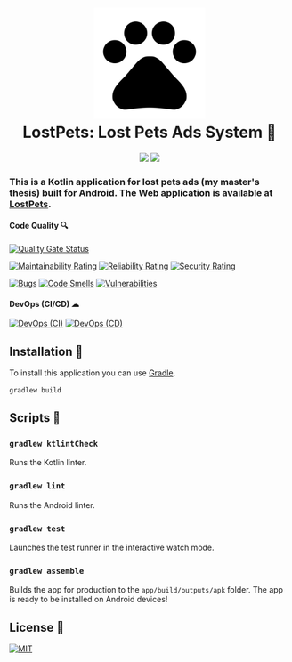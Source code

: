 <h1 align="center">
	<img src="https://raw.githubusercontent.com/robertene1994/lostpets-web/master/src/assets/logo.svg?sanitize=true" alt="LostPets: Lost Pets Ads System" width="200"> <br> LostPets: Lost Pets Ads System 🐾
</h1>
<h4 align="center">
	<img src="https://forthebadge.com/images/badges/built-for-android.svg"/>
	<img src="https://forthebadge.com/images/badges/uses-git.svg"/>
</h4>

### This is a Kotlin application for lost pets ads (my master's thesis) built for Android. The Web application is available at [LostPets](https://lostpets-web.herokuapp.com).

#### Code Quality 🔍

[![Quality Gate Status](https://sonarcloud.io/api/project_badges/measure?project=robertene1994_lostpets-android&metric=alert_status)](https://sonarcloud.io/dashboard?id=robertene1994_lostpets-android)

[![Maintainability Rating](https://sonarcloud.io/api/project_badges/measure?project=robertene1994_lostpets-android&metric=sqale_rating)](https://sonarcloud.io/dashboard?id=robertene1994_lostpets-android) [![Reliability Rating](https://sonarcloud.io/api/project_badges/measure?project=robertene1994_lostpets-android&metric=reliability_rating)](https://sonarcloud.io/dashboard?id=robertene1994_lostpets-android)  [![Security Rating](https://sonarcloud.io/api/project_badges/measure?project=robertene1994_lostpets-android&metric=security_rating)](https://sonarcloud.io/dashboard?id=robertene1994_lostpets-android)

[![Bugs](https://sonarcloud.io/api/project_badges/measure?project=robertene1994_lostpets-android&metric=bugs)](https://sonarcloud.io/dashboard?id=robertene1994_lostpets-android) [![Code Smells](https://sonarcloud.io/api/project_badges/measure?project=robertene1994_lostpets-android&metric=code_smells)](https://sonarcloud.io/dashboard?id=robertene1994_lostpets-android) [![Vulnerabilities](https://sonarcloud.io/api/project_badges/measure?project=robertene1994_lostpets-android&metric=vulnerabilities)](https://sonarcloud.io/dashboard?id=robertene1994_lostpets-android)

#### DevOps (CI/CD) ☁

[![DevOps (CI)](https://github.com/robertene1994/lostpets-android/workflows/DevOps%20(CI)/badge.svg)](https://github.com/robertene1994/lostpets-android/actions?query=workflow%3A%22DevOps+%28CI%29%22) [![DevOps (CD)](https://github.com/robertene1994/lostpets-android/workflows/DevOps%20(CD)/badge.svg)](https://github.com/robertene1994/lostpets-android/actions?query=workflow%3A%22DevOps+%28CD%29%22)

## Installation 🔧

To install this application you can use [Gradle](https://gradle.org/).

```bash
gradlew build  
```

## Scripts 📜

### `gradlew ktlintCheck`

Runs the Kotlin linter.

### `gradlew lint`

Runs the Android linter.

### `gradlew test`

Launches the test runner in the interactive watch mode.

### `gradlew assemble`

Builds the app for production to the `app/build/outputs/apk` folder. The app is ready to be installed on Android devices!


## License 🔑

[![MIT](https://badges.frapsoft.com/os/mit/mit.svg?v=102)](LICENSE)
